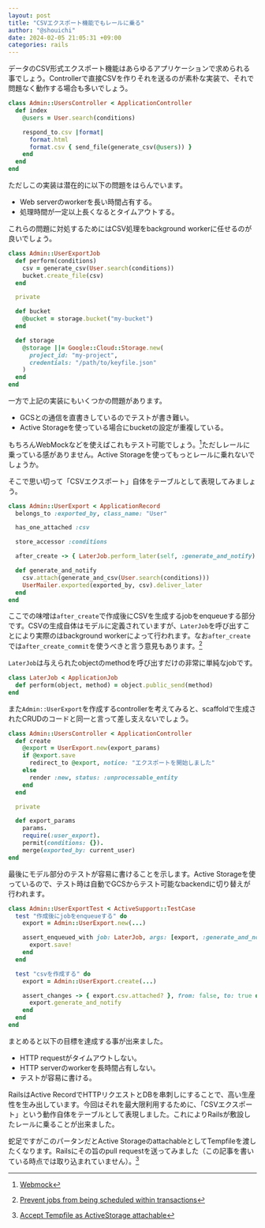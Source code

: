 ```yaml
---
layout: post
title: "CSVエクスポート機能でもレールに乗る"
author: "@shouichi"
date: 2024-02-05 21:05:31 +09:00
categories: rails
---
```


データのCSV形式エクスポート機能はあらゆるアプリケーションで求められる事でしょう。Controllerで直接CSVを作りそれを送るのが素朴な実装で、それで問題なく動作する場合も多いでしょう。

```ruby
class Admin::UsersController < ApplicationController
  def index
    @users = User.search(conditions)

    respond_to.csv |format|
      format.html
      format.csv { send_file(generate_csv(@users)) }
    end
  end
end
```

ただしこの実装は潜在的に以下の問題をはらんでいます。

- Web serverのworkerを長い時間占有する。
- 処理時間が一定以上長くなるとタイムアウトする。

これらの問題に対処するためにはCSV処理をbackground workerに任せるのが良いでしょう。

```ruby
class Admin::UserExportJob
  def perform(conditions)
    csv = generate_csv(User.search(conditions))
    bucket.create_file(csv)
  end

  private

  def bucket
    @bucket = storage.bucket("my-bucket")
  end

  def storage
    @storage ||= Google::Cloud::Storage.new(
      project_id: "my-project",
      credentials: "/path/to/keyfile.json"
    )
  end
end
```

一方で上記の実装にもいくつかの問題があります。

- GCSとの通信を直書きしているのでテストが書き難い。
- Active Storageを使っている場合にbucketの設定が重複している。

もちろんWebMockなどを使えばこれもテスト可能でしょう。[^1]ただしレールに乗っている感がありません。Active Storageを使ってもっとレールに乗れないでしょうか。

[^1]: [Webmock](https://github.com/bblimke/webmock)

そこで思い切って「CSVエクスポート」自体をテーブルとして表現してみましょう。

```ruby
class Admin::UserExport < ApplicationRecord
  belongs_to :exported_by, class_name: "User"

  has_one_attached :csv

  store_accessor :conditions

  after_create -> { LaterJob.perform_later(self, :generate_and_notify) }

  def generate_and_notify
    csv.attach(generate_and_csv(User.search(conditions)))
    UserMailer.exported(exported_by, csv).deliver_later
  end
end
```

ここでの味噌は`after_create`で作成後にCSVを生成するjobをenqueueする部分です。CSVの生成自体はモデルに定義されていますが、`LaterJob`を呼び出すことにより実際のはbackground workerによって行われます。なお`after_create`では`after_create_commit`を使うべきと言う意見もあります。[^3]

`LaterJob`は与えられたobjectのmethodを呼び出すだけの非常に単純なjobです。

[^3]: [Prevent jobs from being scheduled within transactions](https://github.com/rails/rails/issues/26045)

```ruby
class LaterJob < ApplicationJob
  def perform(object, method) = object.public_send(method)
end
```

また`Admin::UserExport`を作成するcontrollerを考えてみると、scaffoldで生成されたCRUDのコードと同一と言って差し支えないでしょう。

```ruby
class Admin::UsersController < ApplicationController
  def create
    @export = UserExport.new(export_params)
    if @export.save
      redirect_to @export, notice: "エクスポートを開始しました"
    else
      render :new, status: :unprocessable_entity
    end
  end

  private

  def export_params
    params.
    require(:user_export).
    permit(conditions: {}).
    merge(exported_by: current_user)
end
```

最後にモデル部分のテストが容易に書けることを示します。Active Storageを使っているので、テスト時は自動でGCSからテスト可能なbackendに切り替えが行われます。

```ruby
class Admin::UserExportTest < ActiveSupport::TestCase
  test "作成後にjobをenqueueする" do
    export = Admin::UserExport.new(...)

    assert_enqueued_with job: LaterJob, args: [export, :generate_and_notify] do
      export.save!
    end
  end

  test "csvを作成する" do
    export = Admin::UserExport.create(...)

    assert_changes -> { export.csv.attached? }, from: false, to: true do
      export.generate_and_notify
    end
  end
end
```

まとめると以下の目標を達成する事が出来ました。

- HTTP requestがタイムアウトしない。
- HTTP serverのworkerを長時間占有しない。
- テストが容易に書ける。

RailsはActive RecordでHTTPリクエストとDBを串刺しにすることで、高い生産性を生み出しています。今回はそれを最大限利用するために、「CSVエクスポート」という動作自体をテーブルとして表現しました。これによりRailsが敷設したレールに乗ることが出来ました。

蛇足ですがこのパータンだとActive StorageのattachableとしてTempfileを渡したくなります。Railsにその旨のpull requestを送ってみました（この記事を書いている時点では取り込まれていません）。[^2]

[^2]: [Accept Tempfile as ActiveStorage attachable](https://github.com/rails/rails/pull/50862)
